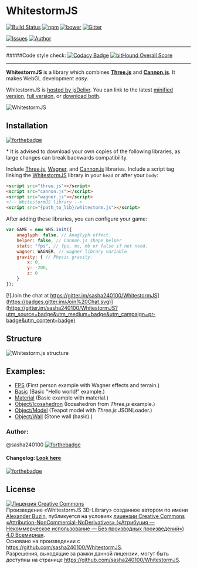 # WhitestormJS
[![Build Status](https://travis-ci.org/sasha240100/WhitestormJS.svg)](https://travis-ci.org/sasha240100/WhitestormJS)
[![npm](http://wsbadge.herokuapp.com/npm/v/whitestormjs.svg)](https://www.npmjs.com/package/whitestormjs) [![bower](http://wsbadge.herokuapp.com/bower/v/whitestormjs.svg)](https://github.com/sasha240100/WhitestormJS) [![Gitter](http://wsbadge.herokuapp.com/badge/GITTER-JOIN_CHAT_%E2%86%92-1dce73.svg)](https://gitter.im/sasha240100/WhitestormJS)

[![Issues](http://wsbadge.herokuapp.com/npm/dt/whitestormjs.svg)](https://www.npmjs.com/package/whitestormjs)
[![Author](http://wsbadge.herokuapp.com/badge/Author-Alexander%20Buzin-red.svg)](https://github.com/sasha240100)


----------------------------------------------------------------------------------------------------------------


#####Code style check:   [![Codacy Badge](https://api.codacy.com/project/badge/8f5d1eab0569415b983bf0c1b7323d68)](https://www.codacy.com/app/siteprogcom/WhitestormJS) [![bitHound Overall Score](https://www.bithound.io/github/sasha240100/WhitestormJS/badges/score.svg)](https://www.bithound.io/github/sasha240100/WhitestormJS)


----------------------------------------------------------------------------------------------------------------

**WhitestormJS** is a library which combines [**Three.js**](https://github.com/mrdoob/three.js/) and [**Cannon.js**](https://github.com/schteppe/cannon.js/). It makes WebGL development *easy*.

WhitestormJS is [hosted by jsDelivr](http://www.jsdelivr.com/projects/whitestormjs). You can link to the latest [minified version](https://cdn.jsdelivr.net/whitestormjs/latest/whitestorm.min.js), [full version](https://cdn.jsdelivr.net/whitestormjs/latest/whitestorm.js), or [download both](https://cdn.jsdelivr.net/whitestormjs/latest/whitestormjs.zip).

![WhitestormJS](https://raw.githubusercontent.com/sasha240100/WhitestormJS/master/development/art/logo/big.png)

## Installation
[![forthebadge](http://forthebadge.com/images/badges/uses-js.svg)](https://github.com/search?l=JavaScript&q=%23javasript&ref=searchresults&type=Repositories&utf8=%E2%9C%93)

\* It is advised to download your own copies of the following libraries, as large changes can break backwards compatibility.

Include [Three.js](http://threejs.org/build/three.min.js), [Wagner](http://spite.github.io/wagner/Wagner.js), and [Cannon.js](http://schteppe.github.io/cannon.js/build/cannon.min.js) libraries.
Include a script tag linking the [WhitestormJS](https://cdn.jsdelivr.net/whitestormjs/latest/whitestorm.min.js) library in your `head` or after your `body`:

```html
<script src="three.js"></script>
<script src="cannon.js"></script>
<script src="wagner.js"></script>
<!-- WhitestormJS library -->
<script src="{path_to_lib}/whitestorm.js"></script>
```

After adding these libraries, you can configure your game:
```javascript
var GAME = new WHS.init({
    anaglyph: false, // Anaglyph effect.
    helper: false, // Cannon.js shape helper
    stats: "fps", // fps, ms, mb or false if not need.
    wagner: WAGNER, // wagner library variable
    gravity: { // Physic gravity.
        x: 0,
        y: -200,
        z: 0
    }
});
```

[![Join the chat at https://gitter.im/sasha240100/WhitestormJS](https://badges.gitter.im/Join%20Chat.svg)](https://gitter.im/sasha240100/WhitestormJS?utm_source=badge&utm_medium=badge&utm_campaign=pr-badge&utm_content=badge)

## Structure
![Whitestorm.js structure](https://raw.githubusercontent.com/sasha240100/WhitestormJS/master/development/art/coggle/WhitestormJS.png)

## Examples:
 * [FPS](http://192.241.128.187/current/examples/fps.html)  (First person example with Wagner effects and terrain.)
 * [Basic](http://192.241.128.187/current/examples/basic.html)  (Basic "Hello world!" example.)
 * [Material](http://192.241.128.187/current/examples/basic_material.html)  (Basic example with material.)
 * [Object/Icosahedron](http://192.241.128.187/current/examples/basic_object.html)  (Icosahedron from *Three.js* example.)
 * [Object/Model](http://192.241.128.187/current/examples/basic_model.html)  (Teapot model with *Three.js* JSONLoader.)
 * [Object/Wall](http://192.241.128.187/current/examples/stone_wall.html)  (Stone wall (basic).)

### Author:
@sasha240100 [![forthebadge](http://wsbadge.herokuapp.com/twitter/url/http/alexbuzin.me.svg?style=social)](https://twitter.com/intent/tweet?text=Check+this+developer:&url=http%3A%2F%2Falexbuzin.me)

#### Changelog: [Look here](https://github.com/sasha240100/WhitestormJS/blob/master/CHANGELOG.md)

[![forthebadge](http://forthebadge.com/images/badges/built-with-love.svg)](https://alexbuzin.me/)

## License

<a rel="license" href="http://creativecommons.org/licenses/by-nc-nd/4.0/"><img alt="Лицензия Creative Commons" style="border-width:0" src="https://i.creativecommons.org/l/by-nc-nd/4.0/88x31.png" /></a><br />Произведение «<span xmlns:dct="http://purl.org/dc/terms/" property="dct:title">WhitestormJS 3D-Library</span>» созданное автором по имени <a xmlns:cc="http://creativecommons.org/ns#" href="https://github.com/sasha240100" property="cc:attributionName" rel="cc:attributionURL">Alexander Buzin</a>, публикуется на условиях <a rel="license" href="http://creativecommons.org/licenses/by-nc-nd/4.0/">лицензии Creative Commons «Attribution-NonCommercial-NoDerivatives» («Атрибуция — Некоммерческое использование — Без производных произведений») 4.0 Всемирная</a>.<br />Основано на произведении с <a xmlns:dct="http://purl.org/dc/terms/" href="https://github.com/sasha240100/WhitestormJS" rel="dct:source">https://github.com/sasha240100/WhitestormJS</a>.<br />Разрешения, выходящие за рамки данной лицензии, могут быть доступны на странице <a xmlns:cc="http://creativecommons.org/ns#" href="https://github.com/sasha240100/WhitestormJS" rel="cc:morePermissions">https://github.com/sasha240100/WhitestormJS</a>.
